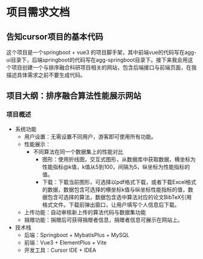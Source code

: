 # 项目需求文档

## 告知cursor项目的基本代码

这个项目是一个springboot + vue3 的项目脚手架，其中前端vue的代码写在agg-ui目录下，后端springboot的代码写在agg-springboot目录下。接下来我会用这个项目创建一个与排序融合科研项目相关的网站，包含后端接口与前端页面，在我描述具体需求之前不要生成代码。

## **项目大纲：排序融合算法性能展示网站**

### **项目概述**

- 系统功能
  - 用户设置：无需设置不同用户，游客即可使用所有功能。
  - 性能展示：
    - 不同算法在同一个数据集上的性能对比
      - 图形：使用折线图，交互式图形，从数据库中获取数据，横坐标为性能指标@k值，k值从5到100，间隔为5，纵坐标为性能指标的值。
      - 下载：下载当前图形，可选择以pdf格式下载，或者下载Excel格式的数据，数据包含可选择的横坐标k值与纵坐标性能指标的值，数据包含可选择的算法，数据包含选中算法对应的论文BibTeX引用格式文件。下载前弹出窗口，让用户填写个人信息后下载。
  - 上传功能：自动审核新上传的算法代码与数据集功能
  - 捐赠功能：捐赠后可获得捐赠者信息，捐赠者信息可展示在网站上。
- 技术栈
  - 后端：Springboot + MybatisPlus + MySQL
  - 前端：Vue3 + ElementPlus + Vite
  - 开发工具：Cursor IDE + IDEA
